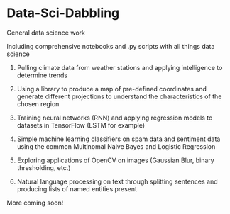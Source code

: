 # Data-Sci-Dabbling
General data science work


Including comprehensive notebooks and .py scripts with all things data science

1. Pulling climate data from weather stations and applying intelligence to determine trends
2. Using a library to produce a map of pre-defined coordinates and generate different projections to understand the characteristics of the chosen region

3. Training neural networks (RNN) and applying regression models to datasets in TensorFlow (LSTM for example)
4. Simple machine learning classifiers on spam data and sentiment data using the common Multinomal Naive Bayes and Logistic Regression
5. Exploring applications of OpenCV on images (Gaussian Blur, binary thresholding, etc.)
6. Natural language processing on text through splitting sentences and producing lists of named entities present

More coming soon!
